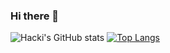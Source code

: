 ### Hi there 👋

![Hacki's GitHub stats](https://github-readme-stats.vercel.app/api?username=Hacki&count_private=true&show_icons=true&theme=radical)
[![Top Langs](https://github-readme-stats.vercel.app/api/top-langs/?username=Hacki95&layout=compact&theme=radical)](https://github.com/Hacki95/github-readme-stats)

<!--
**Hacki95/Hacki95** is a ✨ _special_ ✨ repository because its `README.md` (this file) appears on your GitHub profile.

Here are some ideas to get you started:

- 🔭 I’m currently working on ...
- 🌱 I’m currently learning ...
- 👯 I’m looking to collaborate on ...
- 🤔 I’m looking for help with ...
- 💬 Ask me about ...
- 📫 How to reach me: ...
- 😄 Pronouns: ...
- ⚡ Fun fact: ...
-->
